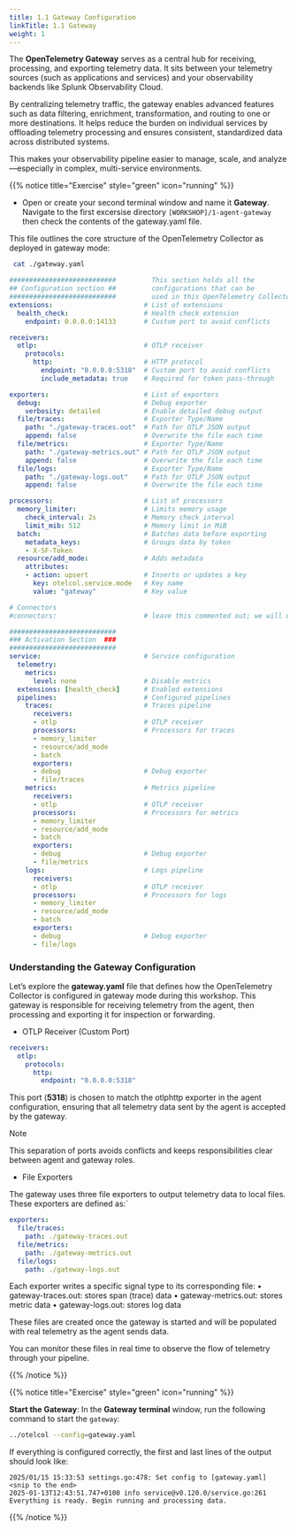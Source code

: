 ```yaml
---
title: 1.1 Gateway Configuration
linkTitle: 1.1 Gateway 
weight: 1
---
```


The **OpenTelemetry Gateway** serves as a central hub for receiving, processing, and exporting telemetry data. It sits between your telemetry sources (such as applications and services) and your observability backends like Splunk Observability Cloud.

By centralizing telemetry traffic, the gateway enables advanced features such as data filtering, enrichment, transformation, and routing to one or more destinations. It helps reduce the burden on individual services by offloading telemetry processing and ensures consistent, standardized data across distributed systems.

This makes your observability pipeline easier to manage, scale, and analyze—especially in complex, multi-service environments.

{{% notice title="Exercise" style="green" icon="running" %}}

* Open or create your second terminal window and name it **Gateway**.
Navigate to the first excersise directory `[WORKSHOP]/1-agent-gateway`
then check the contents of the gateway.yaml file.

This file outlines the core structure of the OpenTelemetry Collector as deployed in gateway mode:

```bash
 cat ./gateway.yaml
```

```yaml { title="gateway.yaml" }
###########################         This section holds all the
## Configuration section ##         configurations that can be 
###########################         used in this OpenTelemetry Collector
extensions:                       # List of extensions
  health_check:                   # Health check extension
    endpoint: 0.0.0.0:14133       # Custom port to avoid conflicts

receivers:
  otlp:                           # OTLP receiver
    protocols:
      http:                       # HTTP protocol
        endpoint: "0.0.0.0:5318"  # Custom port to avoid conflicts
        include_metadata: true    # Required for token pass-through

exporters:                        # List of exporters
  debug:                          # Debug exporter
    verbosity: detailed           # Enable detailed debug output
  file/traces:                    # Exporter Type/Name
    path: "./gateway-traces.out"  # Path for OTLP JSON output
    append: false                 # Overwrite the file each time
  file/metrics:                   # Exporter Type/Name
    path: "./gateway-metrics.out" # Path for OTLP JSON output
    append: false                 # Overwrite the file each time
  file/logs:                      # Exporter Type/Name
    path: "./gateway-logs.out"    # Path for OTLP JSON output
    append: false                 # Overwrite the file each time

processors:                       # List of processors
  memory_limiter:                 # Limits memory usage
    check_interval: 2s            # Memory check interval
    limit_mib: 512                # Memory limit in MiB
  batch:                          # Batches data before exporting
    metadata_keys:                # Groups data by token
    - X-SF-Token
  resource/add_mode:              # Adds metadata
    attributes:
    - action: upsert              # Inserts or updates a key
      key: otelcol.service.mode   # Key name
      value: "gateway"            # Key value

# Connectors
#connectors:                      # leave this commented out; we will uncomment in an upcoming exercise

###########################
### Activation Section  ###
###########################
service:                          # Service configuration
  telemetry:
    metrics:
      level: none                 # Disable metrics
  extensions: [health_check]      # Enabled extensions
  pipelines:                      # Configured pipelines
    traces:                       # Traces pipeline
      receivers:
      - otlp                      # OTLP receiver
      processors:                 # Processors for traces
      - memory_limiter
      - resource/add_mode
      - batch
      exporters:
      - debug                     # Debug exporter
      - file/traces
    metrics:                      # Metrics pipeline
      receivers:
      - otlp                      # OTLP receiver
      processors:                 # Processors for metrics
      - memory_limiter
      - resource/add_mode
      - batch
      exporters:
      - debug                     # Debug exporter
      - file/metrics
    logs:                         # Logs pipeline
      receivers:
      - otlp                      # OTLP receiver
      processors:                 # Processors for logs
      - memory_limiter
      - resource/add_mode
      - batch
      exporters:
      - debug                     # Debug exporter
      - file/logs
```

### Understanding the Gateway Configuration

Let’s explore the **gateway.yaml** file that defines how the OpenTelemetry Collector is configured in gateway mode during this workshop. This gateway is responsible for receiving telemetry from the agent, then processing and exporting it for inspection or forwarding.

* OTLP Receiver (Custom Port)
```yaml
receivers:
  otlp:
    protocols:
      http:
        endpoint: "0.0.0.0:5318"
 ```       
This port (**5318**) is chosen to match the otlphttp exporter in the agent configuration, ensuring that all telemetry data sent by the agent is accepted by the gateway.
> [!NOTE]
> This separation of ports avoids conflicts and keeps responsibilities clear between agent and gateway roles.

* File Exporters

The gateway uses three file exporters to output telemetry data to local files. These exporters are defined as:`
```yaml
exporters:
  file/traces:
    path: ./gateway-traces.out
  file/metrics:
    path: ./gateway-metrics.out
  file/logs:
    path: ./gateway-logs.out
 ```
  Each exporter writes a specific signal type to its corresponding file:
	•	gateway-traces.out: stores span (trace) data
	•	gateway-metrics.out: stores metric data
	•	gateway-logs.out: stores log data

These files are created once the gateway is started and will be populated with real telemetry as the agent sends data.

You can monitor these files in real time to observe the flow of telemetry through your pipeline.  

{{% /notice %}}

{{% notice title="Exercise" style="green" icon="running" %}}

**Start the Gateway**: In the **Gateway terminal** window, run the following command to start the `gateway`:

```bash {title="Start the Gateway"}
../otelcol --config=gateway.yaml
```

If everything is configured correctly, the first and last lines of the output should look like:

```text
2025/01/15 15:33:53 settings.go:478: Set config to [gateway.yaml]
<snip to the end>
2025-01-13T12:43:51.747+0100 info service@v0.120.0/service.go:261 Everything is ready. Begin running and processing data.
```


{{% /notice %}}